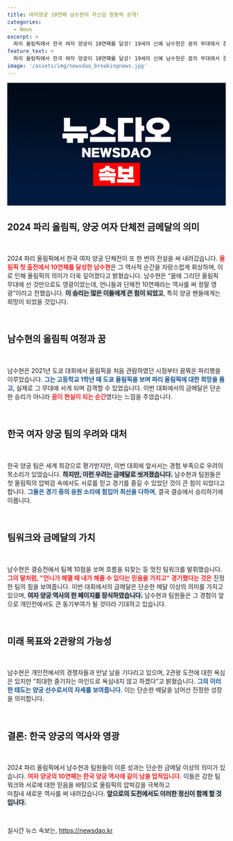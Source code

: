 ```yaml
---
title: 여자양궁 10연패 남수현의 자신감 원동력 공개!
categories:
  - News
excerpt: >
  파리 올림픽에서 한국 여자 양궁이 10연패를 달성! 19세의 신예 남수현은 꿈의 무대에서 경이로운 순간을 만들어냈습니다. 금메달과 함께 역사를 써낸 그녀의 이야기를 만나보세요!
feature_text: >
  파리 올림픽에서 한국 여자 양궁이 10연패를 달성! 19세의 신예 남수현은 꿈의 무대에서 경이로운 순간을 만들어냈습니다. 금메달과 함께 역사를 써낸 그녀의 이야기를 만나보세요!
image: '/assets/img/newsdao_breakingnews.jpg'
---
```


<p><img src="/assets/img/newsdao_breakingnews.jpg" alt="pcversion 속보" /></p>

<h2 data-ke-size="size26">2024 파리 올림픽, 양궁 여자 단체전 금메달의 의미</h2>

<p data-ke-size="size16">&nbsp;</p>

<p>2024 파리 올림픽에서 한국 여자 양궁 단체전이 또 한 번의 전설을 써 내려갔습니다. <b><span style="color: #ee2323;">올림픽 첫 출전에서 10연패를 달성한 남수현</span></b>은 그 역사적 순간을 자랑스럽게 회상하며, 이로 인해 올림픽의 의미가 더욱 깊어졌다고 밝혔습니다. 남수현은 “꿈에 그리던 올림픽 무대에 선 것만으로도 영광이었는데, 언니들과 단체전 10연패라는 역사를 써 정말 영광”이라고 전했습니다. <b><span style="background-color: #21538527;">이 승리는 많은 이들에게 큰 힘이 되었고</span></b>, 특히 양궁 팬들에게는 희망이 되었을 것입니다. </p>

<p data-ke-size="size16">&nbsp;</p>

<h2 data-ke-size="size26">남수현의 올림픽 여정과 꿈</h2>

<p data-ke-size="size16">&nbsp;</p>

<p>남수현은 2021년 도쿄 대회에서 올림픽을 처음 관람하였던 시점부터 꿈꿔온 파리행을 이루었습니다. <b><span style="color: #1a5490;">그는 고등학교 1학년 때 도쿄 올림픽을 보며 파리 올림픽에 대한 희망을 품고</span></b>, 실제로 그 무대에 서게 되며 감격할 수 있었습니다. 이번 대회에서의 금메달은 단순한 승리가 아니라 <b><span style="color: #ee2323;">꿈이 현실이 되는 순간</span></b>였다는 느낌을 주었습니다. </p>

<p data-ke-size="size16">&nbsp;</p>

<h2 data-ke-size="size26">한국 여자 양궁 팀의 우려와 대처</h2>

<p data-ke-size="size16">&nbsp;</p>

<p>한국 양궁 팀은 세계 최강으로 평가받지만, 이번 대회에 앞서서는 경험 부족으로 우려의 목소리가 있었습니다. <b><span style="background-color: #21538527;">하지만, 이런 우려는 금메달로 씻겨졌습니다.</span></b> 남수현과 팀원들은 첫 올림픽의 압박감 속에서도 서로를 믿고 경기를 즐길 수 있었던 것이 큰 힘이 되었다고 합니다. <b><span style="color: #1a5490;">그들은 경기 중의 응원 소리에 힘입어 최선을 다하며</span></b>, 결국 결승에서 승리하기에 이릅니다.</p>

<p data-ke-size="size16">&nbsp;</p>

<h2 data-ke-size="size26">팀워크와 금메달의 가치</h2>

<p data-ke-size="size16">&nbsp;</p>

<p>남수현은 결승전에서 팀께 10점을 쏘며 흐름을 되찾는 등 멋진 팀워크를 발휘했습니다. <b><span style="color: #ee2323;">그의 말처럼, "언니가 헤맬 때 내가 해줄 수 있다는 믿음을 가지고" 경기했다는 것은</span></b> 진정한 팀의 힘을 보여줍니다. 이번 대회에서의 금메달은 단순한 메달 이상의 의미를 가지고 있으며, <b><span style="background-color: #21538527;">여자 양궁 역사의 한 페이지를 장식하였습니다.</span></b> 남수현과 팀원들은 그 경험이 앞으로 개인전에서도 큰 동기부여가 될 것이라 기대하고 있습니다. </p>

<p data-ke-size="size16">&nbsp;</p>

<h2 data-ke-size="size26">미래 목표와 2관왕의 가능성</h2>

<p data-ke-size="size16">&nbsp;</p>

<p>남수현은 개인전에서의 경쟁자들과 만날 날을 기다리고 있으며, 2관왕 도전에 대한 욕심은 있지만 “최대한 즐기자는 마인드로 욕심내지 않고 하겠다”고 밝혔습니다. <b><span style="color: #1a5490;">그의 이러한 태도는 양궁 선수로서의 자세를 보여줍니다.</span></b> 이는 단순한 메달을 넘어선 진정한 성장을 의미합니다. </p>

<p data-ke-size="size16">&nbsp;</p>

<h2 data-ke-size="size26">결론: 한국 양궁의 역사와 영광</h2>

<p data-ke-size="size16">&nbsp;</p>

<p>2024 파리 올림픽에서 남수현과 팀원들이 이룬 성과는 단순한 금메달 이상의 의미가 있습니다. <b><span style="color: #ee2323;">여자 양궁의 10연패는 한국 양궁 역사에 길이 남을 업적입니다.</span></b> 이들은 강한 팀워크와 서로에 대한 믿음을 바탕으로 올림픽의 압박감을 극복하고<br>마침내 새로운 역사를 써 내려갔습니다. <b><span style="background-color: #21538527;">앞으로의 도전에서도 이러한 정신이 함께 할 것입니다.</span></b> </p>

<p data-ke-size="size16">&nbsp;</p>
실시간 뉴스 속보는, <a href="https://newsdao.kr" rel="dofollow">https://newsdao.kr</a>


